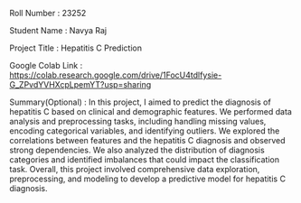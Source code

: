 Roll Number       :   23252

Student Name      :   Navya Raj

Project Title     :   Hepatitis C Prediction

Google Colab Link :   https://colab.research.google.com/drive/1FocU4tdlfysie-G_ZPvdYVHXcpLpemYT?usp=sharing

Summary(Optional) :   In this project, I aimed to predict the diagnosis of hepatitis C based on clinical and demographic features. We performed data analysis and preprocessing                        tasks, including handling missing values, encoding categorical variables, and identifying outliers. We explored the correlations between features and the                        hepatitis C diagnosis and observed strong dependencies. We also analyzed the distribution of diagnosis categories and identified imbalances that could                           impact the classification task. Overall, this project involved comprehensive data exploration, preprocessing, and modeling to develop a predictive model                         for hepatitis C diagnosis.
